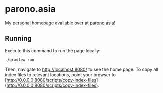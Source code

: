 # parono.asia
My personal homepage available over at [parono.asia](https://parono.asia)!

## Running
Execute this command to run the page locally:

```bash
./gradlew run
```

Then, navigate to [http://localhost:8080/](http://localhost:8080/) to see the home page.
To copy all index files to relevant locations, point your browser to
[http://0.0.0.0:8080/scripts/copy-index-files](http://0.0.0.0:8080/scripts/copy-index-files).

